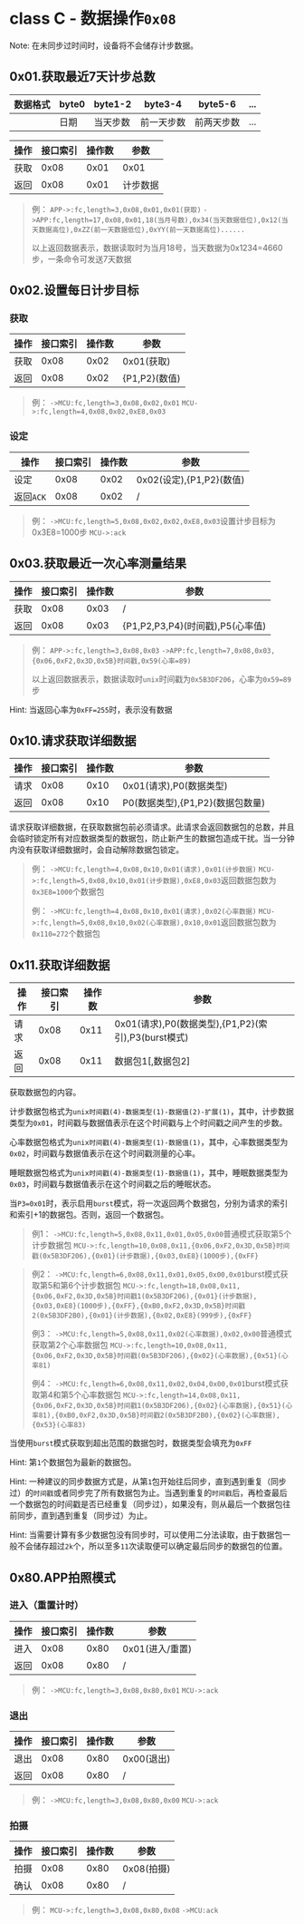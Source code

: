 # class C - 数据操作`0x08`



Note: 在未同步过时间时，设备将不会储存计步数据。



## 0x01.获取最近7天计步总数

| 数据格式 | byte0 | byte1-2 | byte3-4 | byte5-6 | ...  |
| ---- | ----- | ------- | ------- | ------- | ---- |
|      | 日期    | 当天步数    | 前一天步数   | 前两天步数   | ...  |

| 操作   | 接口索引 | 操作数  | 参数   |
| ---- | ---- | ---- | ---- |
| 获取   | 0x08 | 0x01 | 0x01 |
| 返回   | 0x08 | 0x01 | 计步数据 |

> 例：
> `APP->:fc,length=3,0x08,0x01,0x01(获取)`
> `->APP:fc,length=17,0x08,0x01,18(当月号数),0x34(当天数据低位),0x12(当天数据高位),0xZZ(前一天数据低位),0xYY(前一天数据高位)......`
>
> 以上返回数据表示，数据读取时为当月18号，当天数据为0x1234=4660步，一条命令可发送7天数据



## 0x02.设置每日计步目标

### 获取

| 操作 | 接口索引 | 操作数 | 参数          |
| ---- | -------- | ------ | ------------- |
| 获取 | 0x08     | 0x02   | 0x01(获取)    |
| 返回 | 0x08     | 0x02   | {P1,P2}(数值) |

> 例：
> `->MCU:fc,length=3,0x08,0x02,0x01`
> `MCU->:fc,length=4,0x08,0x02,0xE8,0x03`

### 设定

| 操作      | 接口索引 | 操作数 | 参数                     |
| --------- | -------- | ------ | ------------------------ |
| 设定      | 0x08     | 0x02   | 0x02(设定),{P1,P2}(数值) |
| 返回`ACK` | 0x08     | 0x02   | /                        |

> 例：
> `->MCU:fc,length=5,0x08,0x02,0x02,0xE8,0x03`设置计步目标为0x3E8=1000步
> `MCU->:ack`



## 0x03.获取最近一次心率测量结果

| 操作 | 接口索引 | 操作数 | 参数                             |
| ---- | -------- | ------ | -------------------------------- |
| 获取 | 0x08     | 0x03   | /                                |
| 返回 | 0x08     | 0x03   | {P1,P2,P3,P4}(时间戳),P5(心率值) |

> 例：
> `APP->:fc,length=3,0x08,0x03`
> `->APP:fc,length=7,0x08,0x03,{0x06,0xF2,0x3D,0x5B}时间戳,0x59(心率=89)`
>
> 以上返回数据表示，数据读取时`unix`时间戳为`0x5B3DF206`，心率为`0x59=89`步

Hint: 当返回心率为`0xFF=255`时，表示没有数据



## 0x10.请求获取详细数据

| 操作 | 接口索引 | 操作数 | 参数                             |
| ---- | -------- | ------ | -------------------------------- |
| 请求 | 0x08     | 0x10   | 0x01(请求),P0(数据类型)          |
| 返回 | 0x08     | 0x10   | P0(数据类型),{P1,P2}(数据包数量) |

请求获取详细数据，在获取数据包前必须请求。此请求会返回数据包的总数，并且会临时锁定所有对应数据类型的数据包，防止新产生的数据包造成干扰。当一分钟内没有获取详细数据时，会自动解除数据包锁定。

> 例：
> `->MCU:fc,length=4,0x08,0x10,0x01(请求),0x01(计步数据)`
> `MCU->:fc,length=5,0x08,0x10,0x01(计步数据),0xE8,0x03`返回数据包数为`0x3E8=1000`个数据包
>
> 例：
> `->MCU:fc,length=4,0x08,0x10,0x01(请求),0x02(心率数据)`
> `MCU->:fc,length=5,0x08,0x10,0x02(心率数据),0x10,0x01`返回数据包数为`0x110=272`个数据包



## 0x11.获取详细数据

| 操作 | 接口索引 | 操作数 | 参数                                                |
| ---- | -------- | ------ | --------------------------------------------------- |
| 请求 | 0x08     | 0x11   | 0x01(请求),P0(数据类型),{P1,P2}(索引),P3(burst模式) |
| 返回 | 0x08     | 0x11   | 数据包1[,数据包2]                                   |

获取数据包的内容。

计步数据包格式为`unix时间戳(4)-数据类型(1)-数据值(2)-扩展(1)`，其中，计步数据类型为`0x01`，时间戳与数据值表示在这个时间戳与上个时间戳之间产生的步数。

心率数据包格式为`unix时间戳(4)-数据类型(1)-数据值(1)`，其中，心率数据类型为`0x02`，时间戳与数据值表示在这个时间戳测量的心率。

睡眠数据包格式为`unix时间戳(4)-数据类型(1)-数据值(1)`，其中，睡眠数据类型为`0x03`，时间戳与数据值表示在这个时间戳之后的睡眠状态。

当`P3=0x01`时，表示启用`burst`模式，将一次返回两个数据包，分别为请求的索引和索引+1的数据包。否则，返回一个数据包。

> 例1：
> `->MCU:fc,length=5,0x08,0x11,0x01,0x05,0x00`普通模式获取第5个计步数据包
> `MCU->:fc,length=10,0x08,0x11,{0x06,0xF2,0x3D,0x5B}时间戳(0x5B3DF206),{0x01}(计步数据),{0x03,0xE8}(1000步),{0xFF}`

> 例2：
> `->MCU:fc,length=6,0x08,0x11,0x01,0x05,0x00,0x01`burst模式获取第5和第6个计步数据包
> `MCU->:fc,length=18,0x08,0x11,{0x06,0xF2,0x3D,0x5B}时间戳1(0x5B3DF206),{0x01}(计步数据),{0x03,0xE8}(1000步),{0xFF},{0xB0,0xF2,0x3D,0x5B}时间戳2(0x5B3DF2B0),{0x01}(计步数据),{0x02,0xE8}(999步),{0xFF}`
>
> 例3：
> `->MCU:fc,length=5,0x08,0x11,0x02(心率数据),0x02,0x00`普通模式获取第2个心率数据包
> `MCU->:fc,length=10,0x08,0x11,{0x06,0xF2,0x3D,0x5B}时间戳(0x5B3DF206),{0x02}(心率数据),{0x51}(心率81)`
>
> 例4：
> `->MCU:fc,length=6,0x08,0x11,0x02,0x04,0x00,0x01`burst模式获取第4和第5个心率数据包
> `MCU->:fc,length=14,0x08,0x11,{0x06,0xF2,0x3D,0x5B}时间戳1(0x5B3DF206),{0x02}(心率数据),{0x51}(心率81),{0xB0,0xF2,0x3D,0x5B}时间戳2(0x5B3DF2B0),{0x02}(心率数据),{0x53}(心率83)`

当使用`burst`模式获取到超出范围的数据包时，数据类型会填充为`0xFF`

Hint:  第`1`个数据包为最新的数据包。

Hint:  一种建议的同步数据方式是，从第`1`包开始往后同步，直到遇到重复（同步过）的`时间戳`或者同步完了所有数据包为止。当遇到重复的`时间戳`后，再检查最后一个数据包的时间戳是否已经重复（同步过），如果没有，则从最后一个数据包往前同步，直到遇到重复（同步过）为止。

Hint:  当需要计算有多少数据包没有同步时，可以使用二分法读取，由于数据包一般不会储存超过`2k`个，所以至多`11`次读取便可以确定最后同步的数据包的位置。





## 0x80.APP拍照模式

### 进入（重置计时）

| 操作   | 接口索引 | 操作数  | 参数          |
| ---- | ---- | ---- | ----------- |
| 进入   | 0x08 | 0x80 | 0x01(进入/重置) |
| 返回   | 0x08 | 0x80 | /           |

> 例：
> `->MCU:fc,length=3,0x08,0x80,0x01`
> `MCU->:ack`

### 退出

| 操作   | 接口索引 | 操作数  | 参数       |
| ---- | ---- | ---- | -------- |
| 退出   | 0x08 | 0x80 | 0x00(退出) |
| 返回   | 0x08 | 0x80 | /        |

> 例：
> `->MCU:fc,length=3,0x08,0x80,0x00`
> `MCU->:ack`

### 拍摄

| 操作   | 接口索引 | 操作数  | 参数       |
| ---- | ---- | ---- | -------- |
| 拍摄   | 0x08 | 0x80 | 0x08(拍摄) |
| 确认   | 0x08 | 0x80 | /        |

> 例：
> `MCU->:fc,length=3,0x08,0x80,0x08`
> `->MCU:ack`

